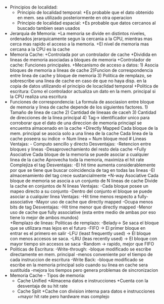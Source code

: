 
+ Principios de localidad:
	+ Principio de localidad temporal:
		+Es probable que el dato obtenido en mem. sea utilizado posteriormente en otra operacion
	+ Principio de localidad espacial:
		+Es probable que datos cercanos al buscado tambien sean usados
+  Jerarquia de Memoria:
	  +La memoria se divide en distintos niveles, ordenados jerarquicamente segun la cercania a la CPU, mientras mas cerca mas rapido el acceso a la memoria.
	  +El nivel de memoria mas cercana a la CPU es la cache
+ Memoria Cache:
	  +Controlada por un controlador de cache
	  +Dividida en lineas de memoria asociadas a bloques de memoria
	  +Controlador de cache:
		  Funciones principales.
			+Mecanismo de acceso a datos: 
				1) Asocia bloques de memoria a lineas de cache
				2)Funcion de correspondencia entre linea de cache y bloque de memoria
				3) Politica de remplazo, se sobrescribe una linea de cache en caso de que no haya disp. en la copia de datos utilizando el principio de locaclidad temporal
			+Politica de escritura: Como el controlador actualiza un dato en la mem. principal si la CPU realiza una escritura
+ Funciones de correspondencia:
	 La formula de asociasion entre bloque de memoria y linea de cache depende de los siguientes factores.
		 1) Tamaño de linea de cache
		 2) Cantidad de lineaas de caceh
		 3) Cantidad de direcciones de la linea principal
		 4) Tag-> identificador unico para corroborar que el dato de una direccion de memoria princiapl se encuentra almacenado en la cache
	+Directly Mapped
		Cada bloque de la mem. principal se asocia solo a una linea de la cache
		Cada linea de la cache poseera su indice -> 
		Num linea = Num bloque mod \# Lineas
		Ventajas:
			- Computo sencillo y directo
		Desventajas:
			-Retencion entre bloques y lineas
			-Desaprovechamiento del resto dela cache
	+Fully Asociative
		Cada bloque de la memoria se puede asociar a cualquier linea de la cache
		Aprovecha toda la memoria, maximiza el hit rate
		Complejiza el tag
		Desventajas:
			-El hit time aumenta considerablemente por que se tiene que buscar coincidencia de tag en todas las lineas
			-El almacenamiento del tag crece sustancialmente
	+N-way Asociative
		Cada bloque de memoria se asocia a un conjunto de N lineas de cache
		Divide la cache en conjuntos de N lineas
		Ventajas:
			-Cada bloque posee un mapeo directo a su conjunto
			-Dentro del conjunto el bloque se puede asociar a cualquier linea
		Ventajas:
			-Hit time menos respecto a fully- associative
			-Mayor uso de cache que directly mapped
			-Ocupa menos bits de tag
		Desventajas:
			-Hit time menor que directly mapped
			-Menor uso de cache que fully associative
			(esta entre medio de ambas por eso tiene lo mejor de ambos mundos)		
	+Remplazo de lineas:
		Politicas de remplazo:
		-Belady-> Se saca el bloque que se utilizara mas lejos en el futuro
		-FIFO -> El primer bloque en entrar es el primero en salir
		-LFU (least frequently used) -> El bloque con menos accesos se saca. 
		-LRU (leas recently used) -> El bloque con mayor tiempo sin accesos se saca
		-Random -> rapido, mejor que FIFO
+  Politicas de Escritura:
		-Write-through: 
			-bloque modificado se escribe directamente en mem. principal
			-menos conveniente por el tiempo de cada instruccion de escritura
		-Write Back: 
			-bloque modificado se escribe en la memoria principal solo cuando su linea en cache sera sustituida
			-mejora los tiempos pero genera problemas de sincronizacion
+ Memoria Cache - Tipos de memoria:
	+ Cache Unified
		+Almacena datos e instrucciones
		+Cuenta con la desventaja de su hit rate 
	+ Cache Split
		+Cache con division interna para datos e instrucciones
		+mayor hit rate pero hardware mas complejo
